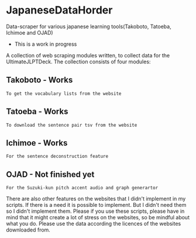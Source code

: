 # JapaneseDataHorder
Data-scraper for various japanese learning tools(Takoboto, Tatoeba, Ichimoe and OJAD)

- This is a work in progress

A collection of web scraping modules written, to collect data for the UltimateJLPTDeck.
The collection consists of four modules:
  ## Takoboto - Works
    To get the vocabulary lists from the website
  ## Tatoeba - Works
    To download the sentence pair tsv from the website
  ## Ichimoe - Works
    For the sentence deconstruction feature
  ## OJAD - Not finished yet
    For the Suzuki-kun pitch accent audio and graph generartor
    
There are also other features on the websites that I didn't implement in my scripts. If there is a need it is possible to implement. But I didn't need them so I didn't implement them. Please if you use these scripts, please have in mind that it might create a lot of stress on the websites, so be mindful about what you do. Please use the data according the licences of the websites downloaded from.


